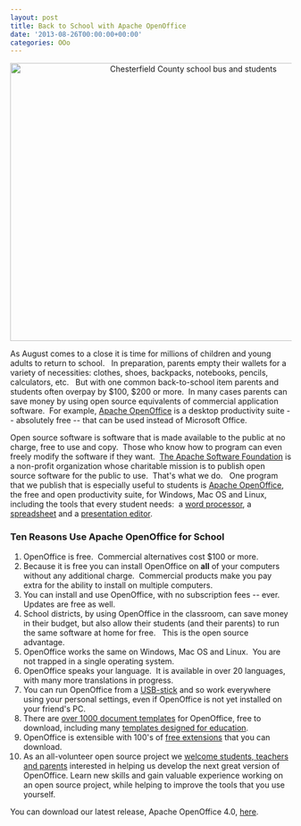 ```yaml
---
layout: post
title: Back to School with Apache OpenOffice
date: '2013-08-26T00:00:00+00:00'
categories: OOo
---
```

<div align="center"> 
    <p><a href="http://www.flickr.com/photos/library_of_virginia/3595197971/" title="Chesterfield County school bus and students by The Library of Virginia, on Flickr"><img width="640" height="497" src="http://farm4.staticflickr.com/3305/3595197971_77e49c61af_z.jpg?zz=1" alt="Chesterfield County school bus and students" /></a></p><a href="http://www.flickr.com/photos/library_of_virginia/3595197971/" title="Chesterfield County school bus and students by The Library of Virginia, on Flickr"> </a> 
  </div> 
  <p> </p> 
  <p>As August comes to a close it is time for millions of children and young adults to return to school.&nbsp;&nbsp; In preparation, parents empty their wallets for a variety of necessities: clothes, shoes, backpacks, notebooks, pencils, calculators, etc.&nbsp;&nbsp; But with one common back-to-school item parents and students often overpay by $100, $200 or more.&nbsp; In many cases parents can save money by using open source equivalents of commercial application software.&nbsp; For example, <a href="http://www.openoffice.org/">Apache OpenOffice</a> is a desktop productivity suite -- absolutely free -- that can be used instead of Microsoft Office.<br /></p> 
  <p>Open source software is software that is made available to the public at no charge, free to use and copy.&nbsp; Those who know how to program can even freely modify the software if they want.&nbsp; <a href="http://www.apache.org/">The Apache Software Foundation</a> is a non-profit organization whose charitable mission is to publish open source software for the public to use.&nbsp; That's what we do.&nbsp;&nbsp; One program that we publish that is especially useful to students is <a href="http://www.openoffice.org/">Apache OpenOffice</a>,&nbsp; the free and open productivity suite, for Windows, Mac OS and Linux, including the tools that every student needs:&nbsp; a <a href="http://www.openoffice.org/product/writer.html">word processor</a>, a <a href="http://www.openoffice.org/product/calc.html">spreadsheet</a> and a <a href="http://www.openoffice.org/product/impress.html">presentation editor</a>.<br /></p> 
  <p> </p> 
  <h3>Ten Reasons Use Apache OpenOffice for School <br /></h3> 
  <ol> 
    <li>OpenOffice is free.&nbsp; Commercial alternatives cost $100 or more.</li> 
    <li>Because it is free you can install OpenOffice on <b>all</b> of your computers without any additional charge.&nbsp; Commercial products make you pay extra for the ability to install on multiple computers.</li> 
    <li>You can install and use OpenOffice, with no subscription fees -- ever.&nbsp; Updates are free as well.<br /></li> 
    <li>School districts, by using OpenOffice in the classroom, can save money in their budget, but also allow their students (and their parents) to run the same software at home for free.&nbsp;&nbsp; This is the open source advantage.<br /></li> 
    <li>OpenOffice works the same on Windows, Mac OS and Linux.&nbsp; You are not trapped in a single operating system.</li> 
    <li>OpenOffice speaks your language.&nbsp; It is available in over 20 languages, with many more translations in progress.<br /></li> 
    <li>You can run OpenOffice from a <a href="http://www.openoffice.org/porting/index.html">USB-stick</a> and so work everywhere using your personal 
settings, even if OpenOffice is not yet installed on your friend's PC.&nbsp;</li> 
    <li>There are <a href="http://templates.openoffice.org/">over 1000 document templates</a> for OpenOffice, free to download, including many <a href="http://templates.openoffice.org/en/search?f[0]=field_template_category%3A21">templates designed for education</a>.</li> 
    <li>OpenOffice is extensible with 100's of <a href="http://extensions.openoffice.org/">free extensions</a> that you can download.<br /></li> 
    <li>As an all-volunteer open source project we <a href="http://openoffice.apache.org/get-involved.html">welcome students, teachers and parents</a> interested in helping us develop the next great version of OpenOffice. Learn new skills and gain valuable experience working on an open source project, while helping to improve the tools that you use yourself.<br /></li> 
  </ol> 
  <p>You can download our latest release, Apache OpenOffice 4.0, <a href="http://www.openoffice.org/download/">here</a>.</p>
